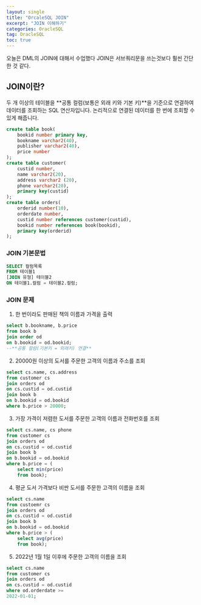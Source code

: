 ```yaml
---
layout: single
title: "OrcaleSQL JOIN"
excerpt: "JOIN 이해하기"
categories: OracleSQL
tag: OracleSQL
toc: true
---
```


오늘은 DML의 JOIN에 대해서 수업했다
JOIN은 서브쿼리문을 쓰는것보다 훨씬 간단한 것 같다.

## JOIN이란?
두 개 이상의 테이블을 **공통 컬럼(보통은 외래 키와 기본 키)**을 기준으로 연결하여 데이터를 조회하는 SQL 연산자입니다.
논리적으로 연결된 데이터를 한 번에 조회할 수 있게 해줍니다.

```sql
create table book(
    bookid number primary key, 
    bookname varchar2(40),
    publisher varchar2(40),
    price number
);
create table customer(
    custid number,
    name varchar2(20),
    address varchar2 (20),
    phone varchar2(20),
    primary key(custid)
);
create table orders(
    orderid number(10),
    orderdate number,
    custid number references customer(custid),
    bookid number references book(bookid),
    primary key(orderid)
);
```
### JOIN 기본문법
```sql
SELECT 컬럼목록
FROM 테이블1
[JOIN 유형] 테이블2
ON 테이블1.컬럼 = 테이블2.컬럼;
```

### JOIN 문제
1. 한 번이라도 판매된 책의 이름과 가격을 출력
```sql
select b.bookname, b.price
from book b
join order od
on b.bookid = od.bookid;
--**공통 컬럼(기본키 = 외래키) 연결**
```

2. 20000원 이상의 도서를 주문한 고객의 이름과 주소를 조회
```sql
select cs.name, cs.address
from customer cs
join orders od
on cs.custid = od.custid
join book b
on b.bookid = od.bookid
where b.price > 20000;

```
3. 가장 가격이 저렴한 도서를 주문한 고객의 이름과 전화번호를 조회
```sql
select cs.name, cs phone
from customer cs
join orders od
on cs.custid = od.custid
join book b
on b.bookid = od.bookid
where b.price = (
    select min(price) 
    from book);
```
4. 평균 도서 가격보다 비싼 도서를 주문한 고객의 이름을 조회
```sql
select cs.name
from custoemr cs
join orders od
on cs.custid = od.custid
join book b
on b.bookid = od.bookid
where b.price > (
    select avg(price) 
    from book);

```
5. 2022년 1월 1일 이후에 주문한 고객의 이름을 조회
```sql
select cs.name
from customer cs
join orders od
on cs.custid = od.custid
where od.orderdate >= 
2022-01-01;
```